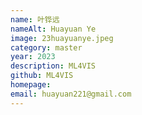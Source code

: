 ```yaml
---
name: 叶铧远
nameAlt: Huayuan Ye
image: 23huayuanye.jpeg
category: master
year: 2023
description: ML4VIS
github: ML4VIS
homepage: 
email: huayuan221@gmail.com
---
```


